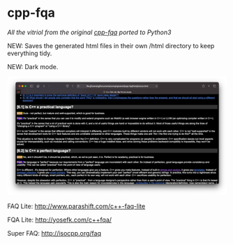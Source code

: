 cpp-fqa
=======

_All the vitriol from the original [cpp-fqa](https://github.com/yosefk/cpp-fqa) ported to Python3_

NEW: Saves the generated html files in their own /html directory to keep everything tidy.

NEW: Dark mode.

![Dark mood](https://github.com/rgosens2/cpp-fqa/blob/test/screenshot.png)


FAQ Lite:  http://www.parashift.com/c++-faq-lite

FQA Lite:  http://yosefk.com/c++fqa/

Super FAQ: http://isocpp.org/faq
